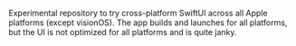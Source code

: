 Experimental repository to try cross-platform SwiftUI across all Apple platforms (except visionOS). The app builds and launches for all platforms, but the UI is not optimized for all platforms and is quite janky.
